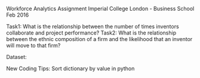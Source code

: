 Workforce Analytics Assignment
Imperial College London - Business School 
Feb 2016

Task1: What is the relationship between the number of times inventors collaborate and project performance?
Task2: What is the relationship between the ethnic composition of a firm and the likelihood that an inventor 
       will move to that firm?

Dataset: 

New Coding Tips: 
Sort dictionary by value in python
